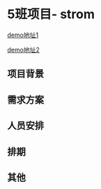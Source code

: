 # 5班项目- strom
[demo地址1](http://jrgapp.sinaapp.com/)

[demo地址2](http://jrgapp.sinaapp.com/)
## 项目背景

## 需求方案

## 人员安排

## 排期

## 其他
